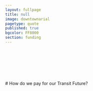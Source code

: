```yaml
---
layout: fullpage
title: null
image: downtownarial
pagetype: quote
published: true
bgcolor: FF8000
section: funding
---
```


<div class="scrollout"></div>
<br><br><br><br><br><br>
# How do we pay for our Transit Future?